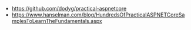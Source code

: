 - https://github.com/dodyg/practical-aspnetcore
- https://www.hanselman.com/blog/HundredsOfPracticalASPNETCoreSamplesToLearnTheFundamentals.aspx
